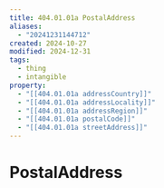 ```yaml
---
title: 404.01.01a PostalAddress
aliases:
  - "20241231144712"
created: 2024-10-27
modified: 2024-12-31
tags:
  - thing
  - intangible
property:
  - "[[404.01.01a addressCountry]]"
  - "[[404.01.01a addressLocality]]"
  - "[[404.01.01a addressRegion]]"
  - "[[404.01.01a postalCode]]"
  - "[[404.01.01a streetAddress]]"
---
```

# PostalAddress
